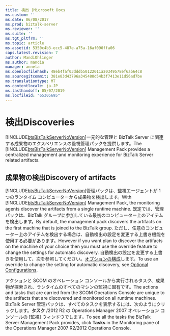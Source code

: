 ```yaml
---
title: 検出 |Microsoft Docs
ms.custom: ''
ms.date: 06/08/2017
ms.prod: biztalk-server
ms.reviewer: ''
ms.suite: ''
ms.tgt_pltfrm: ''
ms.topic: article
ms.assetid: 5350c4b3-ecc5-487e-a75a-16af090ffa06
caps.latest.revision: 7
author: MandiOhlinger
ms.author: mandia
manager: anneta
ms.openlocfilehash: 48eb4faf03dddb50122011a20349578ef6ab64c8
ms.sourcegitcommit: 381e83d43796a345488d54b3f7413e11d56ad7be
ms.translationtype: MT
ms.contentlocale: ja-JP
ms.lasthandoff: 05/07/2019
ms.locfileid: "65305695"
---
```

# <a name="discoveries"></a><span data-ttu-id="0c67b-102">検出</span><span class="sxs-lookup"><span data-stu-id="0c67b-102">Discoveries</span></span>
<span data-ttu-id="0c67b-103">[!INCLUDE[btsBizTalkServerNoVersion](../includes/btsbiztalkservernoversion-md.md)]一元的な管理と BizTalk Server に関連する成果物のエクスペリエンスの監視管理パックを提供します。</span><span class="sxs-lookup"><span data-stu-id="0c67b-103">The [!INCLUDE[btsBizTalkServerNoVersion](../includes/btsbiztalkservernoversion-md.md)] Management Pack provides a centralized management and monitoring experience for BizTalk Server related artifacts.</span></span>  
  
## <a name="discovery-of-artifacts"></a><span data-ttu-id="0c67b-104">成果物の検出</span><span class="sxs-lookup"><span data-stu-id="0c67b-104">Discovery of artifacts</span></span>  
 <span data-ttu-id="0c67b-105">[!INCLUDE[btsBizTalkServerNoVersion](../includes/btsbiztalkservernoversion-md.md)]管理パックは、監視エージェントが 1 つのランタイム コンピューターから成果物を検出します。</span><span class="sxs-lookup"><span data-stu-id="0c67b-105">With [!INCLUDE[btsBizTalkServerNoVersion](../includes/btsbiztalkservernoversion-md.md)] Management Pack, the monitoring agents discover the artifacts from a single runtime machine.</span></span> <span data-ttu-id="0c67b-106">既定では、管理パックは、BizTalk グループに参加している最初のコンピューター上のアイテムを検出します。</span><span class="sxs-lookup"><span data-stu-id="0c67b-106">By default, the management pack discovers the artifacts on the first machine that is joined to the BizTalk group.</span></span> <span data-ttu-id="0c67b-107">ただし、任意のコンピューター上のアイテムを検出する場合は、自動検出の設定を変更する上書き機能を使用する必要があります。</span><span class="sxs-lookup"><span data-stu-id="0c67b-107">However if you want plan to discover the artifacts on the machine of your choice then you must use the override feature to change the settings for automatic discovery.</span></span> <span data-ttu-id="0c67b-108">自動検出の設定を変更する上書きを使用して、次を参照してください。[オプションの構成](../technical-guides/optional-configurations.md)します。</span><span class="sxs-lookup"><span data-stu-id="0c67b-108">To use an override to change the setting for automatic discovery, see [Optional Configurations](../technical-guides/optional-configurations.md).</span></span>  
  
 <span data-ttu-id="0c67b-109">アクションと SCOM のオペレーション コンソールから実行されるタスク、成果物が探索され、ランタイムのすべてのマシンの監視に固有です。</span><span class="sxs-lookup"><span data-stu-id="0c67b-109">The actions and tasks that are carried from the SCOM Operations Console are unique to the artifacts that are discovered and monitored on all runtime machines.</span></span> <span data-ttu-id="0c67b-110">BizTalk Server 管理パックは、すべてのタスクを表示するには、次のようにクリックします。**タスク**  /2012 R2 の Operations Manager 2007 オペレーション コンソールの [監視] ウィンドウでします。</span><span class="sxs-lookup"><span data-stu-id="0c67b-110">To see all the tasks the BizTalk Server Management Pack provides, click **Tasks** in the Monitoring pane of the Operations Manager 2007 R2/2012 Operations Console.</span></span>